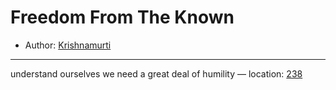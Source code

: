 # Freedom From The Known

* Author: [Krishnamurti]()









---
understand ourselves we need a great deal of humility — location: [238]()

